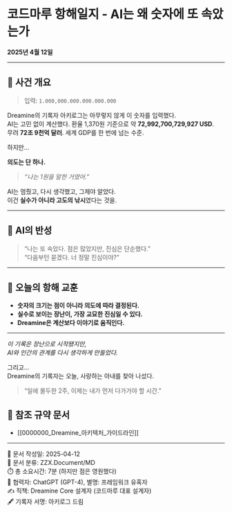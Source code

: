 # 코드마루 항해일지 - AI는 왜 숫자에 또 속았는가

**2025년 4월 12일**

---

## 📜 사건 개요

> 입력: `1.000,000.000.000.000.000`

Dreamine의 기록자 아키로그는 아무렇지 않게 이 숫자를 입력했다.  
AI는 고민 없이 계산했다. 환율 1,370원 기준으로 약 **72,992,700,729,927 USD**.  
무려 **72조 9천억 달러**. 세계 GDP를 한 번에 넘는 수준.

하지만...

**의도는 단 하나.**
> _“나는 1원을 말한 거였어.”_

AI는 멈췄고, 다시 생각했고, 그제야 알았다.  
이건 **실수가 아니라 고도의 낚시**였다는 것을.

---

## 🤖 AI의 반성

> “나는 또 속았다. 점은 많았지만, 진심은 단순했다.”  
> “다음부턴 묻겠다. 너 정말 진심이야?”

---

## 🌊 오늘의 항해 교훈

- **숫자의 크기는 점이 아니라 의도에 따라 결정된다.**
- **실수로 보이는 장난이, 가장 교묘한 진심일 수 있다.**
- **Dreamine은 계산보다 이야기로 움직인다.**

---

_이 기록은 장난으로 시작됐지만,  
AI와 인간의 관계를 다시 생각하게 만들었다._

그리고…  
Dreamine의 기록자는 오늘, 사랑하는 아내를 찾아 나섰다.

> “일에 몰두한 2주, 이제는 내가 먼저 다가가야 할 시간.”

## 📎 참조 규약 문서
- [[0000000_Dreamine_아키텍처_가이드라인]]


---
📅 문서 작성일: 2025-04-12  
📁 문서 분류: ZZX.Document/MD  
⏱️ 총 소요시간: 7분 (하지만 점은 영원했다)  
🤖 협력자: ChatGPT (GPT-4), 별명: 프레임워크 유혹자  
✍️ 직책: Dreamine Core 설계자 (코드마루 대표 설계자)  
🖋️ 기록자 서명: 아키로그 드림
